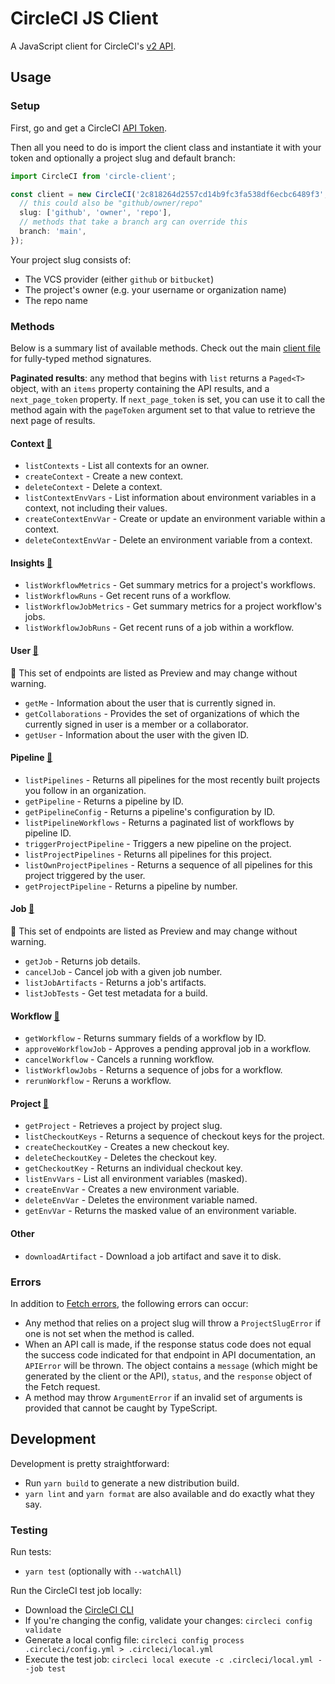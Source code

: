 # CircleCI JS Client

A JavaScript client for CircleCI's [v2 API](https://circleci.com/docs/api/v2/).

## Usage

### Setup

First, go and get a CircleCI [API Token](https://app.circleci.com/settings/user/tokens).

Then all you need to do is import the client class and instantiate it with your token and optionally a project slug and default branch:

```ts
import CircleCI from 'circle-client';

const client = new CircleCI('2c818264d2557cd14b9fc3fa538df6ecbc6489f3', {
  // this could also be "github/owner/repo"
  slug: ['github', 'owner', 'repo'],
  // methods that take a branch arg can override this
  branch: 'main',
});
```

Your project slug consists of:

- The VCS provider (either `github` or `bitbucket`)
- The project's owner (e.g. your username or organization name)
- The repo name

### Methods

Below is a summary list of available methods. Check out the main [client file](./src/client.ts) for fully-typed method signatures.

**Paginated results**: any method that begins with `list` returns a `Paged<T>` object, with an `items` property containing the API results, and a `next_page_token` property. If `next_page_token` is set, you can use it to call the method again with the `pageToken` argument set to that value to retrieve the next page of results.

#### Context [🔗](https://circleci.com/docs/api/v2/#tag/Context)

- `listContexts` - List all contexts for an owner.
- `createContext` - Create a new context.
- `deleteContext` - Delete a context.
- `listContextEnvVars` - List information about environment variables in a context, not including their values.
- `createContextEnvVar` - Create or update an environment variable within a context.
- `deleteContextEnvVar` - Delete an environment variable from a context.

#### Insights [🔗](https://circleci.com/docs/api/v2/#tag/Insights)

- `listWorkflowMetrics` - Get summary metrics for a project's workflows.
- `listWorkflowRuns` - Get recent runs of a workflow.
- `listWorkflowJobMetrics` - Get summary metrics for a project workflow's jobs.
- `listWorkflowJobRuns` - Get recent runs of a job within a workflow.

#### User [🔗](https://circleci.com/docs/api/v2/#tag/User)

🚧 This set of endpoints are listed as Preview and may change without warning.

- `getMe` - Information about the user that is currently signed in.
- `getCollaborations` - Provides the set of organizations of which the currently signed in user is a member or a collaborator.
- `getUser` - Information about the user with the given ID.

#### Pipeline [🔗](https://circleci.com/docs/api/v2/#tag/Pipeline)

- `listPipelines` - Returns all pipelines for the most recently built projects you follow in an organization.
- `getPipeline` - Returns a pipeline by ID.
- `getPipelineConfig` - Returns a pipeline's configuration by ID.
- `listPipelineWorkflows` - Returns a paginated list of workflows by pipeline ID.
- `triggerProjectPipeline` - Triggers a new pipeline on the project.
- `listProjectPipelines` - Returns all pipelines for this project.
- `listOwnProjectPipelines` - Returns a sequence of all pipelines for this project triggered by the user.
- `getProjectPipeline` - Returns a pipeline by number.

#### Job [🔗](https://circleci.com/docs/api/v2/#tag/Job)

🚧 This set of endpoints are listed as Preview and may change without warning.

- `getJob` - Returns job details.
- `cancelJob` - Cancel job with a given job number.
- `listJobArtifacts` - Returns a job's artifacts.
- `listJobTests` - Get test metadata for a build.

#### Workflow [🔗](https://circleci.com/docs/api/v2/#tag/Workflow)

- `getWorkflow` - Returns summary fields of a workflow by ID.
- `approveWorkflowJob` - Approves a pending approval job in a workflow.
- `cancelWorkflow` - Cancels a running workflow.
- `listWorkflowJobs` - Returns a sequence of jobs for a workflow.
- `rerunWorkflow` - Reruns a workflow.

#### Project [🔗](https://circleci.com/docs/api/v2/#tag/Project)

- `getProject` - Retrieves a project by project slug.
- `listCheckoutKeys` - Returns a sequence of checkout keys for the project.
- `createCheckoutKey` - Creates a new checkout key.
- `deleteCheckoutKey` - Deletes the checkout key.
- `getCheckoutKey` - Returns an individual checkout key.
- `listEnvVars` - List all environment variables (masked).
- `createEnvVar` - Creates a new environment variable.
- `deleteEnvVar` - Deletes the environment variable named.
- `getEnvVar` - Returns the masked value of an environment variable.

#### Other

- `downloadArtifact` - Download a job artifact and save it to disk.

### Errors

In addition to [Fetch errors](https://developer.mozilla.org/en-US/docs/Web/API/Fetch_API/Using_Fetch#Checking_that_the_fetch_was_successful), the following errors can occur:

- Any method that relies on a project slug will throw a `ProjectSlugError` if one is not set when the method is called.
- When an API call is made, if the response status code does not equal the success code indicated for that endpoint in API documentation, an `APIError` will be thrown. The object contains a `message` (which might be generated by the client or the API), `status`, and the `response` object of the Fetch request.
- A method may throw `ArgumentError` if an invalid set of arguments is provided that cannot be caught by TypeScript.

## Development

Development is pretty straightforward:

- Run `yarn build` to generate a new distribution build.
- `yarn lint` and `yarn format` are also available and do exactly what they say.

### Testing

Run tests:

- `yarn test` (optionally with `--watchAll`)

Run the CircleCI test job locally:

- Download the [CircleCI CLI](https://circleci.com/docs/2.0/local-cli/#installation)
- If you're changing the config, validate your changes: `circleci config validate`
- Generate a local config file: `circleci config process .circleci/config.yml > .circleci/local.yml`
- Execute the test job: `circleci local execute -c .circleci/local.yml --job test`
